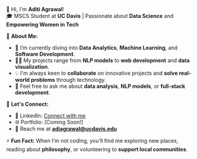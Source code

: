 👋 Hi, I'm **Aditi Agrawal**!  
🎓 MSCS Student at **UC Davis** | Passionate about **Data Science** and **Empowering Women in Tech**

📌 **About Me:**  
- 🌱 I’m currently diving into **Data Analytics**, **Machine Learning**, and **Software Development**.
- 👩‍💻 My projects range from **NLP models** to **web development** and **data visualization**.
- 💡 I'm always keen to **collaborate** on innovative projects and **solve real-world problems** through technology.
- 💬 Feel free to ask me about **data analysis**, **NLP models**, or **full-stack development**.

🔗 **Let's Connect:**  
- 💼 LinkedIn: [Connect with me](https://www.linkedin.com/in/aditiagrawal21/)
- 🌐 Portfolio: [Coming Soon!]
- 📧 Reach me at **adiagrawal@ucdavis.edu**

⚡ **Fun Fact:** When I’m not coding, you’ll find me exploring new places, reading about **philosophy**, or volunteering to **support local communities**.


<!---
Aditii2112/Aditii2112 is a ✨ special ✨ repository because its `README.md` (this file) appears on your GitHub profile.
You can click the Preview link to take a look at your changes.
--->
